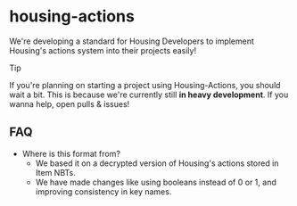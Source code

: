 # housing-actions
We're developing a standard for Housing Developers to implement Housing's actions system into their projects easily!

> [!TIP]
> If you're planning on starting a project using Housing-Actions, you should wait a bit.
> This is because we're currently still **in heavy development**. If you wanna help, open pulls & issues!

## FAQ
* Where is this format from?
    * We based it on a decrypted version of Housing's actions stored in Item NBTs.
    * We have made changes like using booleans instead of 0 or 1, and improving consistency in key names.